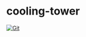# cooling-tower

[![Git](https://app.soluble.cloud/api/v1/public/badges/63a07134-7fa9-4a7d-99c7-b407f0f48c1b.svg?orgId=451115019187)](https://app.soluble.cloud/repos/details/github.com/michaelneale/cooling-tower?orgId=451115019187)  

